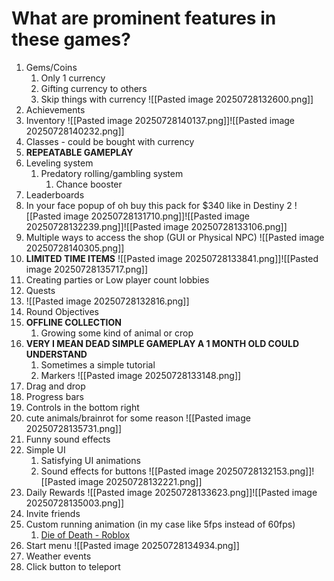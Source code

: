 # What are prominent features in these games?
1. Gems/Coins
	1. Only 1 currency
	2. Gifting currency to others
	3. Skip things with currency
	   ![[Pasted image 20250728132600.png]]
2. Achievements 
3. Inventory
   ![[Pasted image 20250728140137.png]]![[Pasted image 20250728140232.png]]
4. Classes - could be bought with currency
5. **REPEATABLE GAMEPLAY**
6. Leveling system
	1. Predatory rolling/gambling system
		1. Chance booster
7. Leaderboards
8. In your face popup of oh buy this pack for $340 like in Destiny 2
	   ![[Pasted image 20250728131710.png]]![[Pasted image 20250728132239.png]]![[Pasted image 20250728133106.png]]
9. Multiple ways to access the shop (GUI or Physical NPC)
   ![[Pasted image 20250728140305.png]]
10. **LIMITED TIME ITEMS**
	   ![[Pasted image 20250728133841.png]]![[Pasted image 20250728135717.png]]
11. Creating parties or Low player count lobbies
12. Quests
13. ![[Pasted image 20250728132816.png]]
14. Round Objectives
15. **OFFLINE COLLECTION**
	1. Growing some kind of animal or crop
16. **VERY I MEAN DEAD SIMPLE GAMEPLAY A 1 MONTH OLD COULD UNDERSTAND**
	1. Sometimes a simple tutorial
	2. Markers ![[Pasted image 20250728133148.png]]
17. Drag and drop
18. Progress bars
19. Controls in the bottom right
20. cute animals/brainrot for some reason
    ![[Pasted image 20250728135731.png]]
21. Funny sound effects
22. Simple UI
	1. Satisfying UI animations
	2. Sound effects for buttons
	    ![[Pasted image 20250728132153.png]]![[Pasted image 20250728132221.png]]
23. Daily Rewards
    ![[Pasted image 20250728133623.png]]![[Pasted image 20250728135003.png]]
24. Invite friends
25. Custom running animation (in my case like 5fps instead of 60fps)
	1. [Die of Death - Roblox](https://www.roblox.com/games/71895508397153/Die-of-Death)
26. Start menu
    ![[Pasted image 20250728134934.png]]
27. Weather events
28. Click button to teleport